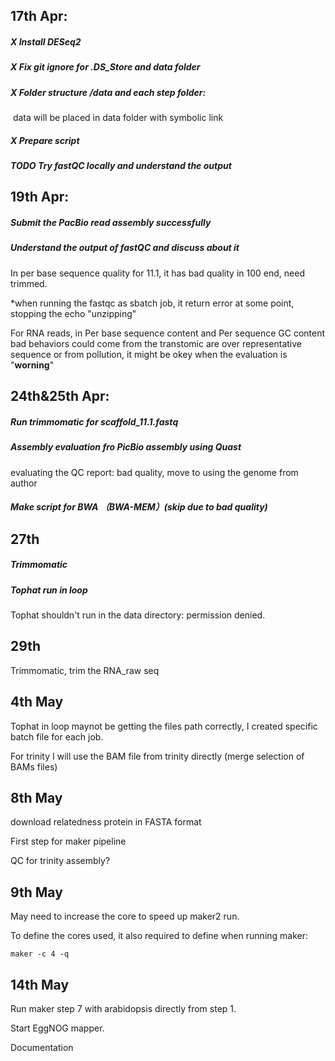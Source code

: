 ## 17th Apr:

##### **X** Install DESeq2

##### **X** Fix git ignore for .DS_Store and data folder

##### **X** Folder structure /data and each step folder:

​     data will be placed in data folder with symbolic link

##### **X** Prepare script

##### **TODO** Try fastQC locally and understand the output

## 19th Apr:

##### Submit the PacBio read assembly successfully

##### Understand the output of fastQC and discuss about it

In per base sequence quality for 11.1, it has bad quality in 100 end, need trimmed.

*when running the fastqc as sbatch job, it return error at some point, stopping the echo "unzipping"

For RNA reads, in Per base sequence content and Per sequence GC content bad behaviors could come from the transtomic are over representative sequence or from pollution, it might be okey when the evaluation is "**worning**"

## 24th&25th Apr:

##### Run trimmomatic for scaffold_11.1.fastq

##### Assembly evaluation fro PicBio assembly using Quast

evaluating the QC report: bad quality, move to using the genome from author

##### Make script for BWA （BWA-MEM）(skip due to bad quality)

## 27th

##### Trimmomatic

##### Tophat run in loop

Tophat shouldn't run in the data directory: permission denied.

## 29th

Trimmomatic, trim the RNA_raw seq

## 4th May

Tophat in loop maynot be getting the files path correctly, I created specific batch file for each job.

For trinity I will use the BAM file from trinity directly (merge selection of BAMs files)

## 8th May

download relatedness protein in FASTA format

First step for maker pipeline

QC for trinity assembly?

## 9th May

May need to increase the core to speed up maker2 run.

To define the cores used, it also required to define when running maker:

```shell
maker -c 4 -q
```

## 14th May

Run maker step 7 with arabidopsis directly from step 1. 

Start EggNOG mapper.

Documentation





